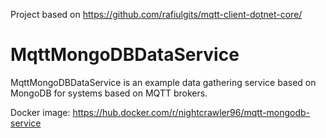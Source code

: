 Project based on https://github.com/rafiulgits/mqtt-client-dotnet-core/

# MqttMongoDBDataService

MqttMongoDBDataService is an example data gathering service based on MongoDB for systems based on MQTT brokers.

Docker image: https://hub.docker.com/r/nightcrawler96/mqtt-mongodb-service

